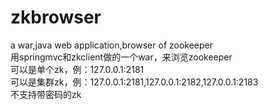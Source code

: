 # zkbrowser
a war,java web application,browser of zookeeper<br/>
用springmvc和zkclient做的一个war，来浏览zookeeper<br/>
可以是单个zk，例：127.0.0.1:2181<br/>
可以是集群zk，例：127.0.0.1:2181,127.0.0.1:2182,127.0.0.1:2183<br/>
不支持带密码的zk<br/>
